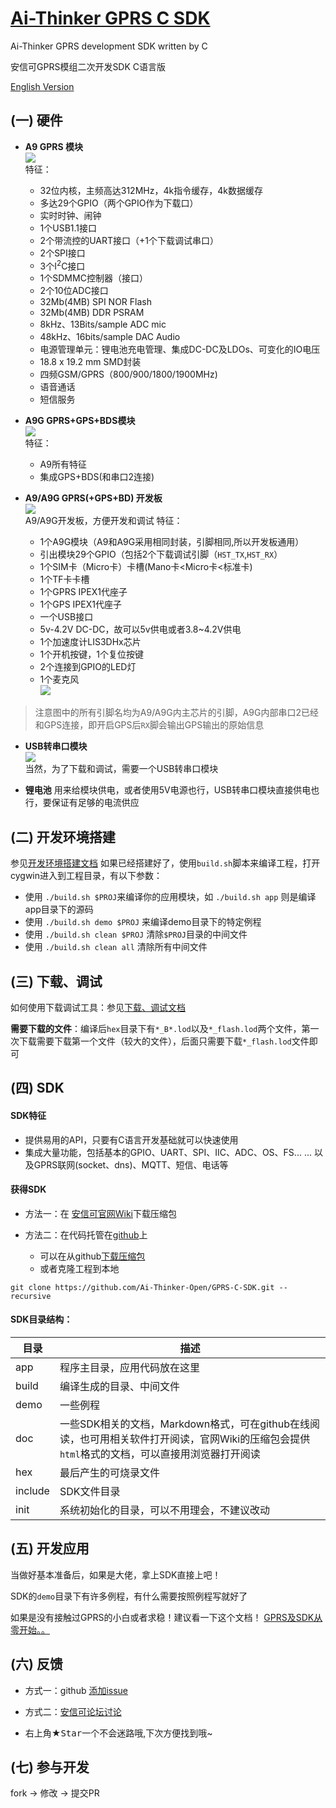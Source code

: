 [Ai-Thinker GPRS C SDK](https://github.com/Ai-Thinker-Open/GPRS-C-SDK)
=====

Ai-Thinker GPRS development SDK written by C

安信可GPRS模组二次开发SDK C语言版

[English Version](./README_EN.md)



## (一) 硬件

* **A9 GPRS 模块**</br>
![](./doc/assets/A9.png)</br>
特征：
  * 32位内核，主频高达312MHz，4k指令缓存，4k数据缓存
  * 多达29个GPIO（两个GPIO作为下载口）
  * 实时时钟、闹钟
  * 1个USB1.1接口
  * 2个带流控的UART接口（+1个下载调试串口）
  * 2个SPI接口
  * 3个I<sup>2</sup>C接口
  * 1个SDMMC控制器（接口）
  * 2个10位ADC接口
  * 32Mb(4MB) SPI NOR Flash
  * 32Mb(4MB) DDR PSRAM
  * 8kHz、13Bits/sample ADC mic
  * 48kHz、16bits/sample DAC Audio
  * 电源管理单元：锂电池充电管理、集成DC-DC及LDOs、可变化的IO电压
  * 18.8 x 19.2 mm SMD封装
  * 四频GSM/GPRS（800/900/1800/1900MHz)
  * 语音通话
  * 短信服务

* **A9G GPRS+GPS+BDS模块**</br>
![](./doc/assets/A9G.png)</br>
特征：
  * A9所有特征
  * 集成GPS+BDS(和串口2连接)

* **A9/A9G GPRS(+GPS+BD) 开发板**</br>
![](./doc/assets/A9G_dev.png)</br>
A9/A9G开发板，方便开发和调试
特征：
  * 1个A9G模块（A9和A9G采用相同封装，引脚相同,所以开发板通用）
  * 引出模块29个GPIO（包括2个下载调试引脚（`HST_TX`,`HST_RX`）
  * 1个SIM卡（Micro卡）卡槽(Mano卡<Micro卡<标准卡)
  * 1个TF卡卡槽
  * 1个GPRS IPEX1代座子
  * 1个GPS  IPEX1代座子
  * 一个USB接口
  * 5v-4.2V DC-DC，故可以5v供电或者3.8~4.2V供电
  * 1个加速度计LIS3DHx芯片
  * 1个开机按键，1个复位按键
  * 2个连接到GPIO的LED灯
  * 1个麦克风</br>
![](./doc/assets/A9G_dev_pin.png)</br>
> 注意图中的所有引脚名均为A9/A9G内主芯片的引脚，A9G内部串口2已经和GPS连接，即开启GPS后`RX`脚会输出GPS输出的原始信息

* **USB转串口模块**</br>
![](./doc/assets/USB-UART.png)</br>
当然，为了下载和调试，需要一个USB转串口模块

* **锂电池**
用来给模块供电，或者使用5V电源也行，USB转串口模块直接供电也行，要保证有足够的电流供应



## (二) 开发环境搭建

参见[开发环境搭建文档](./doc/compile_environment_zh-cn.md)
如果已经搭建好了，使用`build.sh`脚本来编译工程，打开cygwin进入到工程目录，有以下参数：
* 使用 `./build.sh $PROJ`来编译你的应用模块，如 `./build.sh app` 则是编译app目录下的源码
* 使用 `./build.sh demo $PROJ` 来编译demo目录下的特定例程
* 使用 `./build.sh clean $PROJ` 清除`$PROJ`目录的中间文件
* 使用 `./build.sh clean all` 清除所有中间文件

## (三) 下载、调试

如何使用下载调试工具：参见[下载、调试文档](./doc/download_debug_tool_zh-cn.md)

**需要下载的文件**：编译后`hex`目录下有`*_B*.lod`以及`*_flash.lod`两个文件，第一次下载需要下载第一个文件（较大的文件），后面只需要下载`*_flash.lod`文件即可

## (四) SDK

#### SDK特征

* 提供易用的API，只要有C语言开发基础就可以快速使用
* 集成大量功能，包括基本的GPIO、UART、SPI、IIC、ADC、OS、FS... ... 以及GPRS联网(socket、dns)、MQTT、短信、电话等


#### 获得SDK

* 方法一：在 [安信可官网Wiki](http://wiki.ai-thinker.com/gprs)下载压缩包

* 方法二：在代码托管在[github](https://github.com/Ai-Thinker-Open/GPRS-C-SDK)上
  * 可以在从github[下载压缩包](https://github.com/Ai-Thinker-Open/GPRS-C-SDK/archive/master.zip)
  * 或者克隆工程到本地
```
git clone https://github.com/Ai-Thinker-Open/GPRS-C-SDK.git --recursive
```

#### SDK目录结构：

|  目录  |  描述  |
|  ---   |  ---  |
|app     |  程序主目录，应用代码放在这里|
|build   |  编译生成的目录、中间文件    |
|demo    |  一些例程                   |
|doc     | 一些SDK相关的文档，Markdown格式，可在github在线阅读，也可用相关软件打开阅读，官网Wiki的压缩包会提供`html`格式的文档，可以直接用浏览器打开阅读
|hex     |  最后产生的可烧录文件        |
|include |  SDK文件目录                |
|init    |  系统初始化的目录，可以不用理会，不建议改动 |




## (五) 开发应用

当做好基本准备后，如果是大佬，拿上SDK直接上吧！

SDK的`demo`目录下有许多例程，有什么需要按照例程写就好了

如果是没有接触过GPRS的小白或者求稳！建议看一下这个文档！
[GPRS及SDK从零开始。。](./doc/gprs_start_from_scratch_zh-cn.md)


## (六) 反馈

* 方式一：github [添加issue](https://github.com/Ai-Thinker-Open/GPRS-C-SDK/issues/new)

* 方式二：[安信可论坛讨论](http://bbs.ai-thinker.com/forum.php?mod=forumdisplay&fid=37)

* 右上角★<kbd>Star</kbd>一个不会迷路哦,下次方便找到哦~



## (七) 参与开发

fork -> 修改 -> 提交PR


